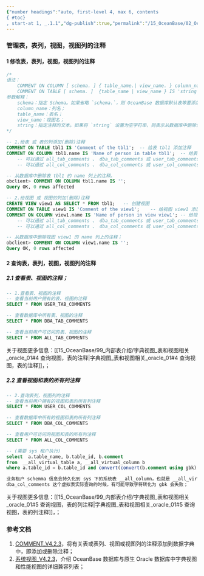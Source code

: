 ```yaml
---
{"number headings":"auto, first-level 4, max 6, contents
{ #toc}
, start-at 1, _.1.1","dg-publish":true,"permalink":"/15_OceanBase/02_OceanBase 基本操作/数据库对象管理_Oracle 租户/管理表，表列，视图，视图列的注释/","dgPassFrontmatter":true}
---
```



### 管理表，表列，视图，视图列的注释
#### 1 修改表，表列，视图，视图列的注释

```sql
/*
语法： 
	COMMENT ON COLUMN [ schema. ] { table_name.| view_name. } column_name IS 'string';  -- 为列添加注释
	COMMENT ON TABLE [ schema. ]  {table_name | view_name } IS 'string';                -- 为表或视图添加注释
参数解释：
	schema：指定 Schema。如果省略 `schema.`，则 OceanBase 数据库默认表等要添加注释的对象在当前的 Schema 中；
	column_name：列名；
	table_name：表名；
	view_name：视图名；
	string：指定注释的文本。如果将 `string` 设置为空字符串，则表示从数据库中删除注释；
*/

-- 1.给表 或 表的列添加(删除)注释
COMMENT ON TABLE tbl1 IS 'Comment of the tbl1';  -- 给表 tbl1 添加注释
COMMENT ON COLUMN tbl1.name IS 'Name of person in table tbl1';  -- 给表 tbl1 的 name 列添加注释；
	-- 可以通过 all_tab_comments 、 dba_tab_comments 或 user_tab_comments 表查询表的注释；
	-- 可以通过 all_col_comments 、 dba_col_comments 或 user_col_comments 表查询表列的注释；

-- 从数据库中删除表 tbl1 的 name 列上的注释。
obclient> COMMENT ON COLUMN tbl1.name IS '';
Query OK, 0 rows affected

-- 2.给视图 或 视图的列加(删除)注释
CREATE VIEW view1 AS SELECT * FROM tbl1;   -- 创建视图
COMMENT ON TABLE view1 IS 'Comment of the view1';    -- 给视图 view1 添加注释；
COMMENT ON COLUMN view1.name IS 'Name of person in view view1'; -- 给视图 view1 的 name 列添加注释；
	-- 可以通过 all_tab_comments 、 dba_tab_comments 或 user_tab_comments 表查询视图的注释；
	-- 可以通过 all_col_comments 、 dba_col_comments 或 user_col_comments 表查询视图列的注释。

-- 从数据库中删除视图 view1 的 name 列上的注释；
obclient> COMMENT ON COLUMN view1.name IS '';
Query OK, 0 rows affected
```


#### 2 查询表，表列，视图，视图列的注释
##### 2.1 查看表、视图的注释；
```sql
-- 1.查看表、视图的注释
-- 查看当前用户拥有的表、视图的注释
SELECT * FROM USER_TAB_COMMENTS

-- 查看数据库中所有表、视图的注释
SELECT * FROM DBA_TAB_COMMENTS

-- 查看当前用户可访问的表、视图的注释
SELECT * FROM ALL_TAB_COMMENTS
```
关于视图更多信息：[[15_OceanBase/99_内部表介绍/字典视图_表和视图相关_oracle_01#4 查询视图，表的注释\|字典视图_表和视图相关_oracle_01#4 查询视图，表的注释]]，；

##### 2.2 查看视图和表的所有列注释
```sql
-- 2.查询表列，视图列的注释
-- 查看当前用户拥有的视图和表的所有列注释
SELECT * FROM USER_COL_COMMENTS

-- 查看数据库中所有的视图和表的所有列注释
SELECT * FROM DBA_COL_COMMENTS

-- 查看用户可访问的视图和表的所有列注释
SELECT * FROM ALL_COL_COMMENTS

-- (需要 sys 租户执行)
select  a.table_name, b.table_id, b.comment  
from  __all_virtual_table a, __all_virtual_column b  
where a.table_id = b.table_id and convert(convert(b.comment using gbk) using utf8) <> b.comment;

业务租户 schemma 信息会持久化到 sys 下的系统表 __all_column，也就是 __all_virtual_column，sys 租户字符集是 utf8mb4，oracle 租户是 gbk 字符集，
dba_col_comments 这个虚拟表实际查询的时候，有可能导致字符转化为 gbk 会失败；
```
关于视图更多信息：[[15_OceanBase/99_内部表介绍/字典视图_表和视图相关_oracle_01#5 查询视图，表的列注释\|字典视图_表和视图相关_oracle_01#5 查询视图，表的列注释]]，；



### 参考文档
1. [COMMENT_V4.2.3](https://www.oceanbase.com/docs/common-oceanbase-database-cn-1000000000753267)，将有关表或表列、视图或视图列的注释添加到数据字典中，即添加或删除注释；
5. [系统视图_V4.2.3](https://www.oceanbase.com/docs/common-oceanbase-database-cn-1000000000748973)，介绍 OceanBase 数据库与原生 Oracle 数据库中字典视图和性能视图的详细兼容列表；



